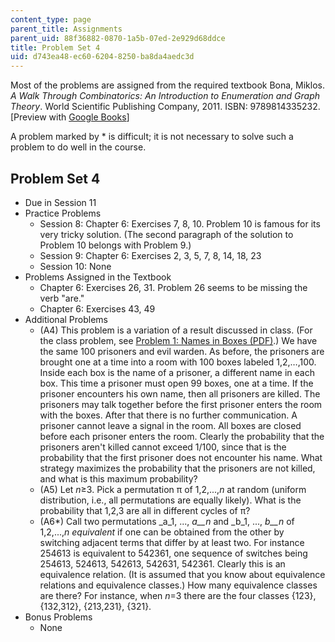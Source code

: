 ```yaml
---
content_type: page
parent_title: Assignments
parent_uid: 88f36882-0870-1a5b-07ed-2e929d68ddce
title: Problem Set 4
uid: d743ea48-ec60-6204-8250-ba8da4aedc3d
---
```


Most of the problems are assigned from the required textbook Bona, Miklos. _A Walk Through Combinatorics: An Introduction to Enumeration and Graph Theory_. World Scientific Publishing Company, 2011. ISBN: 9789814335232. \[Preview with [Google Books](http://books.google.com/books?id=TzJ2L9ZmlQUC&pg=PAfrontcover)\]

A problem marked by \* is difficult; it is not necessary to solve such a problem to do well in the course.

Problem Set 4
-------------

*   Due in Session 11
*   Practice Problems
    *   Session 8: Chapter 6: Exercises 7, 8, 10. Problem 10 is famous for its very tricky solution. (The second paragraph of the solution to Problem 10 belongs with Problem 9.)
    *   Session 9: Chapter 6: Exercises 2, 3, 5, 7, 8, 14, 18, 23
    *   Session 10: None
*   Problems Assigned in the Textbook
    *   Chapter 6: Exercises 26, 31. Problem 26 seems to be missing the verb "are."
    *   Chapter 6: Exercises 43, 49
*   Additional Problems
    *   (A4) This problem is a variation of a result discussed in class. (For the class problem, see [Problem 1: Names in Boxes (PDF)](http://math.dartmouth.edu/~pw/solutions.pdf).) We have the same 100 prisoners and evil warden. As before, the prisoners are brought one at a time into a room with 100 boxes labeled 1,2,…,100. Inside each box is the name of a prisoner, a different name in each box. This time a prisoner must open 99 boxes, one at a time. If the prisoner encounters his own name, then all prisoners are killed. The prisoners may talk together before the first prisoner enters the room with the boxes. After that there is no further communication. A prisoner cannot leave a signal in the room. All boxes are closed before each prisoner enters the room. Clearly the probability that the prisoners aren't killed cannot exceed 1/100, since that is the probability that the first prisoner does not encounter his name. What strategy maximizes the probability that the prisoners are not killed, and what is this maximum probability?
    *   (A5) Let _n_≥3. Pick a permutation π of 1,2,...,_n_ at random (uniform distribution, i.e., all permutations are equally likely). What is the probability that 1,2,3 are all in different cycles of π?
    *   (A6\*) Call two permutations _a_1, ..., _a__n_ and _b_1, ..., _b__n_ of 1,2,...,_n_ _equivalent_ if one can be obtained from the other by switching adjacent terms that differ by at least two. For instance 254613 is equivalent to 542361, one sequence of switches being 254613, 524613, 542613, 542631, 542361. Clearly this is an equivalence relation. (It is assumed that you know about equivalence relations and equivalence classes.) How many equivalence classes are there? For instance, when _n_\=3 there are the four classes {123}, {132,312}, {213,231}, {321}.
*   Bonus Problems
    *   None
